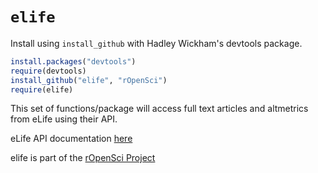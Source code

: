 # `elife`

Install using `install_github` with Hadley Wickham's devtools package.

```R
install.packages("devtools")
require(devtools)
install_github("elife", "rOpenSci")
require(elife)
```

This set of functions/package will access full text articles and altmetrics from eLife using their API. 

eLife API documentation [here](http://dev.elifesciences.org/)

elife is part of the [rOpenSci Project](http://ropensci.github.com)